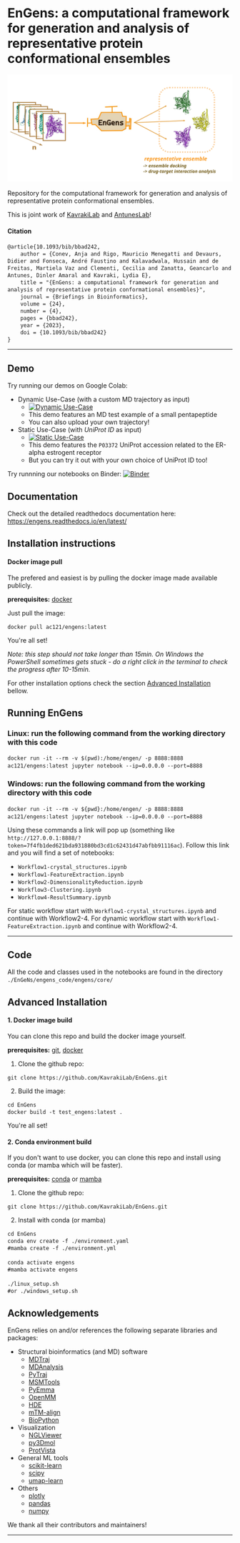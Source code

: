 # EnGens: a computational framework for generation and analysis of representative protein conformational ensembles

![Alt text](./preprint/large-logo.svg)


Repository for the computational framework for generation and analysis of representative protein conformational ensembles.

This is joint work of [KavrakiLab](https://kavrakilab.org/) and [AntunesLab](https://dinlerantunes.com/lab/)!

#### Citation

```
@article{10.1093/bib/bbad242,
    author = {Conev, Anja and Rigo, Mauricio Menegatti and Devaurs, Didier and Fonseca, André Faustino and Kalavadwala, Hussain and de Freitas, Martiela Vaz and Clementi, Cecilia and Zanatta, Geancarlo and Antunes, Dinler Amaral and Kavraki, Lydia E},
    title = "{EnGens: a computational framework for generation and analysis of representative protein conformational ensembles}",
    journal = {Briefings in Bioinformatics},
    volume = {24},
    number = {4},
    pages = {bbad242},
    year = {2023},
    doi = {10.1093/bib/bbad242}
}
```
___

## Demo 

Try running our demos on Google Colab: 
- Dynamic Use-Case (with a custom MD trajectory as input)
  -  [![Dynamic Use-Case](https://colab.research.google.com/assets/colab-badge.svg)](https://colab.research.google.com/drive/1xzLulErjkvC4gIQYM1md-n7jaL6dDLKK?usp=sharing)
  -  This demo features an MD test example of a small pentapeptide
  -  You can also upload your own trajectory!
- Static Use-Case (with _UniProt ID_ as input) 
  - [![Static Use-Case](https://colab.research.google.com/assets/colab-badge.svg)](https://colab.research.google.com/drive/1rVeWH8CdUtbvmVCTZkxleRCRTe8dW5LN?usp=sharing)  
  - This demo features the `P03372` UniProt accession related to the ER-alpha estrogent receptor
  - But you can try it out with your own choice of UniProt ID too!

Try runnning our notebooks on Binder:
[![Binder](https://mybinder.org/badge_logo.svg)](https://mybinder.org/v2/gh/KavrakiLab/EnGens/binder?labpath=Workflow1-FeatureExtraction.ipynb)


## Documentation

Check out the detailed readthedocs documentation here: https://engens.readthedocs.io/en/latest/

## Installation instructions

#### Docker image pull
The prefered and easiest is by pulling the docker image made available publicly.

**prerequisites:** [docker](https://docs.docker.com/get-docker/)

Just pull the image:

```
docker pull ac121/engens:latest
```
You're all set!

_Note: this step should not take longer than 15min. On Windows the PowerShell sometimes gets stuck - do a right click in the terminal to check the progress after 10-15min._

For other installation options check the section [Advanced Installation](#advanced-installation) bellow.

## Running EnGens

### Linux: run the following command from the working directory with this code

`docker run -it --rm -v $(pwd):/home/engen/ -p 8888:8888 ac121/engens:latest jupyter notebook --ip=0.0.0.0 --port=8888`

### Windows: run the following command from the working directory with this code

`docker run -it --rm -v ${pwd}:/home/engen/ -p 8888:8888 ac121/engens:latest jupyter notebook --ip=0.0.0.0 --port=8888`

Using these commands a link will pop up (something like `http://127.0.0.1:8888/?token=7f4fb1ded621bda931880bd3cd1c62431d47abfbb91116ac`). 
Follow this link and you will find a set of notebooks:

- `Workflow1-crystal_structures.ipynb`
- `Workflow1-FeatureExtraction.ipynb`
- `Workflow2-DimensionalityReduction.ipynb`
- `Workflow3-Clustering.ipynb`
- `Workflow4-ResultSummary.ipynb`

For static workflow start with `Workflow1-crystal_structures.ipynb` and continue with Workflow2-4.
For dynamic workflow start with `Workflow1-FeatureExtraction.ipynb` and continue with Workflow2-4. 
___

## Code

All the code and classes used in the notebooks are found in the directory `./EnGeNs/engens_code/engens/core/`

## Advanced Installation

#### 1. Docker image build
You can clone this repo and build the docker image yourself.

**prerequisites:**  [git](https://git-scm.com/book/en/v2/Getting-Started-Installing-Git), [docker](https://docs.docker.com/get-docker/)


1. Clone the github repo:

```
git clone https://github.com/KavrakiLab/EnGens.git
```

2. Build the image:

```
cd EnGens
docker build -t test_engens:latest .
```

You're all set!

#### 2. Conda environment build
If you don't want to use docker, you can clone this repo and install using conda (or mamba which will be faster).

**prerequisites:** [conda](https://docs.conda.io/projects/conda/en/latest/user-guide/install/index.html#) or [mamba](https://mamba.readthedocs.io/en/latest/installation.html)

1. Clone the github repo:

```
git clone https://github.com/KavrakiLab/EnGens.git
```

2. Install with conda (or mamba)

```
cd EnGens
conda env create -f ./environment.yaml
#mamba create -f ./environment.yml

conda activate engens
#mamba activate engens

./linux_setup.sh
#or ./windows_setup.sh
```

## Acknowledgements

EnGens relies on and/or references the following separate libraries and packages:

- Structural bioinformatics (and MD) software 
  - [MDTraj](https://www.mdtraj.org/)
  - [MDAnalysis](https://www.mdanalysis.org/)
  - [PyTraj](https://github.com/Amber-MD/pytraj)
  - [MSMTools](https://github.com/markovmodel/msmtools)
  - [PyEmma](http://www.emma-project.org/latest/)
  - [OpenMM](https://openmm.org/)
  - [HDE](https://github.com/hsidky/srv)
  - [mTM-align](https://yanglab.nankai.edu.cn/mTM-align/)
  - [BioPython](https://biopython.org/)
- Visualization 
  - [NGLViewer](http://nglviewer.org/nglview/latest/)
  - [py3Dmol](https://github.com/avirshup/py3dmol)
  - [ProtVista](https://ebi-uniprot.github.io/ProtVista/userGuide.html)
- General ML tools 
  -   [scikit-learn](https://scikit-learn.org/)
  -   [scipy](https://scipy.org/)
  -   [umap-learn](https://umap-learn.readthedocs.io/en/latest/)
- Others
  - [plotly](https://plotly.com/)
  - [pandas](https://pandas.pydata.org/)
  - [numpy](https://numpy.org/)
  
We thank all their contributors and maintainers!
___
